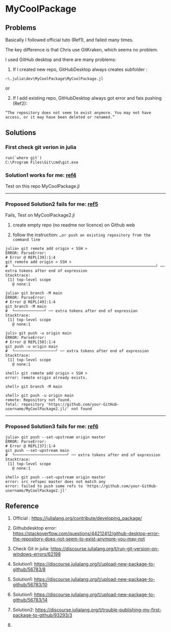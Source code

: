 # MyCoolPackage

## Problems

Basically I followed official tuto (Ref1), and failed many times.

The key difference is that Chris use GitKraken, which seems no problem.

I used GitHub desktop and there are many problems:

1. If I created new repo, GitHubDesktop always creates subfolder :

`~\.julia\dev\MyCoolPackage\MyCoolPackage.jl`

or 

2. If I add existing repo, GitHubDesktop always got error and fais pushing (Ref2):

`“The repository does not seem to exist anymore. You may not have access, or it may have been deleted or renamed.”`

## Solutions
### First check git verion in julia

```
run(`where git`)
C:\Program Files\Git\cmd\git.exe
```

### Solution1 works for me: [ref4](https://discourse.julialang.org/t/upload-new-package-to-github/56783/8)

Test on this repo MyCoolPackage.jl

- - - 

### Proposed Solution2 fails for me: [ref5](https://discourse.julialang.org/t/upload-new-package-to-github/56783/10)

Fails, Test on MyCoolPackage2.jl

1. create empty repo (no readme nor licence) on Github web

2. follow the instruction: `…or push an existing repository from the command line`

```
julia> git remote add origin < SSH >
ERROR: ParseError:
# Error @ REPL[39]:1:4
git remote add origin < SSH >
#  └──────────────────────────────────────────────────────────────┘ ── extra tokens after end of expression
Stacktrace:
 [1] top-level scope
   @ none:1

julia> git branch -M main
ERROR: ParseError:
# Error @ REPL[49]:1:4
git branch -M main
#  └─────────────┘ ── extra tokens after end of expression
Stacktrace:
 [1] top-level scope
   @ none:1

juli> git push -u origin main
ERROR: ParseError:
# Error @ REPL[50]:1:4
git push -u origin main
#  └──────────────────┘ ── extra tokens after end of expression
Stacktrace:
 [1] top-level scope
   @ none:1

```

```
shell> git remote add origin < SSH >
error: remote origin already exists.

shell> git branch -M main

shell> git push -u origin main
remote: Repository not found.
fatal: repository 'https://github.com/your-GitHub-username/MyCoolPackage2.jl/' not found

```

- - - 

### Proposed Solution3 fails for me: [ref6](https://discourse.julialang.org/t/upload-new-package-to-github/56783/14)
```
julia> git push --set-upstream origin master
ERROR: ParseError:
# Error @ REPL[37]:1:4
git push --set-upstream main
#  └───────────────────────┘ ── extra tokens after end of expression
Stacktrace:
 [1] top-level scope
   @ none:1
```
```
shell> git push --set-upstream origin master
error: src refspec master does not match any
error: failed to push some refs to 'https://github.com/your-GitHub-username/MyCoolPackage2.jl'

```




## Reference
1. Official : https://julialang.org/contribute/developing_package/
2. Githubdesktop error: https://stackoverflow.com/questions/44212412/github-desktop-error-the-repository-does-not-seem-to-exist-anymore-you-may-not
3. Check Git in julia: https://discourse.julialang.org/t/run-git-version-on-windows-errors/62198
4. Solution1: https://discourse.julialang.org/t/upload-new-package-to-github/56783/8
5. Solution1: https://discourse.julialang.org/t/upload-new-package-to-github/56783/10
6. Solution1: https://discourse.julialang.org/t/upload-new-package-to-github/56783/14

4. Solution2: https://discourse.julialang.org/t/trouble-publishing-my-first-package-to-github/93293/3
5.



<!-- [![Build Status](https://github.com/your-GitHub-username/MyCoolPackage.jl/actions/workflows/CI.yml/badge.svg?branch=master)](https://github.com/your-GitHub-username/MyCoolPackage.jl/actions/workflows/CI.yml?query=branch%3Amaster) -->

